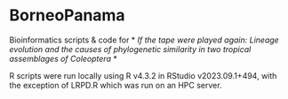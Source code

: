 # BorneoPanama
Bioinformatics scripts & code for * *If the tape were played again: Lineage evolution and the causes of phylogenetic similarity in two tropical assemblages of Coleoptera* *

R scripts were run locally using R v4.3.2 in RStudio v2023.09.1+494, with the exception of LRPD.R which was run on an HPC server.
